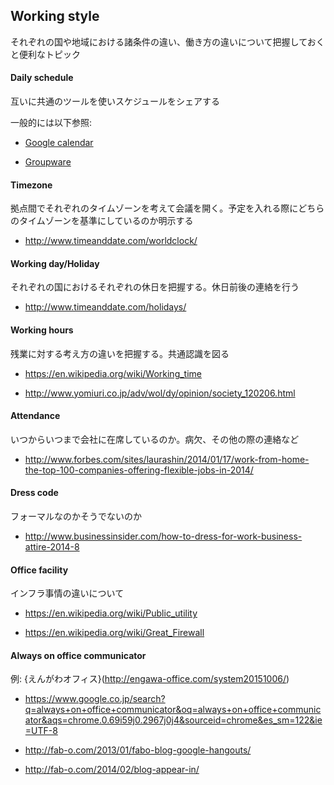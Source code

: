 ## Working style

それぞれの国や地域における諸条件の違い、働き方の違いについて把握しておくと便利なトピック


#### Daily schedule

互いに共通のツールを使いスケジュールをシェアする

一般的には以下参照:

- [Google calendar](https://www.google.com/calendar)

- [Groupware](https://en.wikipedia.org/wiki/Category:Groupware)



#### Timezone

拠点間でそれぞれのタイムゾーンを考えて会議を開く。予定を入れる際にどちらのタイムゾーンを基準にしているのか明示する

- http://www.timeanddate.com/worldclock/



#### Working day/Holiday

それぞれの国におけるそれぞれの休日を把握する。休日前後の連絡を行う

- http://www.timeanddate.com/holidays/


#### Working hours

残業に対する考え方の違いを把握する。共通認識を図る

- https://en.wikipedia.org/wiki/Working_time

- http://www.yomiuri.co.jp/adv/wol/dy/opinion/society_120206.html


#### Attendance

いつからいつまで会社に在席しているのか。病欠、その他の際の連絡など

- http://www.forbes.com/sites/laurashin/2014/01/17/work-from-home-the-top-100-companies-offering-flexible-jobs-in-2014/


#### Dress code

フォーマルなのかそうでないのか

- http://www.businessinsider.com/how-to-dress-for-work-business-attire-2014-8



#### Office facility

インフラ事情の違いについて

- https://en.wikipedia.org/wiki/Public_utility

- https://en.wikipedia.org/wiki/Great_Firewall



#### Always on office communicator

例: {えんがわオフィス}(http://engawa-office.com/system20151006/)

- https://www.google.co.jp/search?q=always+on+office+communicator&oq=always+on+office+communicator&aqs=chrome.0.69i59j0.2967j0j4&sourceid=chrome&es_sm=122&ie=UTF-8

- http://fab-o.com/2013/01/fabo-blog-google-hangouts/

- http://fab-o.com/2014/02/blog-appear-in/

